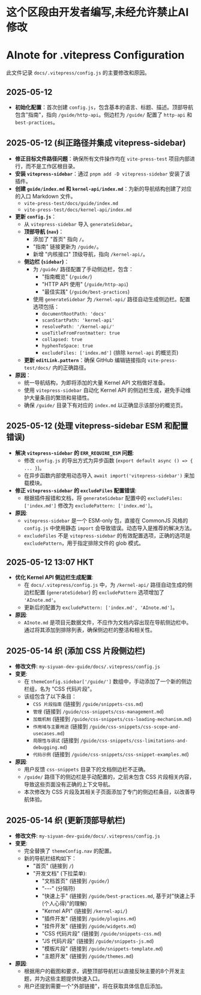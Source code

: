 # 这个区段由开发者编写,未经允许禁止AI修改

# AInote for .vitepress Configuration

此文件记录 `docs/.vitepress/config.js` 的主要修改和原因。

## 2025-05-12

- **初始化配置**：首次创建 `config.js`，包含基本的语言、标题、描述。顶部导航包含"指南"，指向 `/guide/http-api`。侧边栏为 `/guide/` 配置了 `http-api` 和 `best-practices`。

## 2025-05-12 (纠正路径并集成 vitepress-sidebar)

- **修正目标文件路径问题**：确保所有文件操作均在 `vite-press-test` 项目内部进行，而不是工作区根目录。
- **安装 `vitepress-sidebar`**：通过 `pnpm add -D vitepress-sidebar` 安装了该插件。
- **创建 `guide/index.md` 和 `kernel-api/index.md`**：为新的导航结构创建了对应的入口 Markdown 文件。
    - `vite-press-test/docs/guide/index.md`
    - `vite-press-test/docs/kernel-api/index.md`
- **更新 `config.js`**：
    - 从 `vitepress-sidebar` 导入 `generateSidebar`。
    - **顶部导航 (`nav`)**：
        - 添加了 "首页" 指向 `/`。
        - "指南" 链接更新为 `/guide/`。
        - 新增 "内核接口" 顶级导航，指向 `/kernel-api/`。
    - **侧边栏 (`sidebar`)**：
        - 为 `/guide/` 路径配置了手动侧边栏，包含：
            - "指南概览" (`/guide/`)
            - "HTTP API 使用" (`/guide/http-api`)
            - "最佳实践" (`/guide/best-practices`)
        - 使用 `generateSidebar` 为 `/kernel-api/` 路径自动生成侧边栏。配置选项包括：
            - `documentRootPath: 'docs'`
            - `scanStartPath: 'kernel-api'`
            - `resolvePath: '/kernel-api/'`
            - `useTitleFromFrontmatter: true`
            - `collapsed: true`
            - `hyphenToSpace: true`
            - `excludeFiles: ['index.md']` (排除 `kernel-api` 的概览页)
    - **更新 `editLink.pattern`**：确保 GitHub 编辑链接指向 `vite-press-test/docs/` 内的正确路径。
- **原因**：
    - 统一导航结构，为即将添加的大量 Kernel API 文档做好准备。
    - 使用 `vitepress-sidebar` 自动化 Kernel API 的侧边栏生成，避免手动维护大量条目的繁琐和易错性。
    - 确保 `/guide/` 目录下有对应的 `index.md` 以正确显示该部分的概览页。

## 2025-05-12 (处理 vitepress-sidebar ESM 和配置错误)

- **解决 `vitepress-sidebar` 的 `ERR_REQUIRE_ESM` 问题**:
    - 修改 `config.js` 的导出方式为异步函数 (`export default async () => { ... }`)。
    - 在异步函数内部使用动态导入 `await import('vitepress-sidebar')` 来加载模块。
- **修正 `vitepress-sidebar` 的 `excludeFiles` 配置错误**:
    - 根据插件报错和文档，将 `generateSidebar` 配置中的 `excludeFiles: ['index.md']` 修改为 `excludePattern: ['index.md']`。
- **原因**:
    - `vitepress-sidebar` 是一个 ESM-only 包，直接在 CommonJS 风格的 `config.js` 中使用静态 `import` 会导致错误。动态导入是推荐的解决方法。
    - `excludeFiles` 不是 `vitepress-sidebar` 的有效配置选项，正确的选项是 `excludePattern`，用于指定排除文件的 glob 模式。

## 2025-05-12 13:07 HKT

- **优化 Kernel API 侧边栏生成配置**:
    - 在 `docs/.vitepress/config.js` 中，为 `/kernel-api/` 路径自动生成的侧边栏配置 (`generateSidebar`) 的 `excludePattern` 选项增加了 `'AInote.md'`。
    - 更新后的配置为 `excludePattern: ['index.md', 'AInote.md']`。
- **原因**:
    - `AInote.md` 是项目元数据文件，不应作为文档内容出现在导航侧边栏中。通过将其添加到排除列表，确保侧边栏的整洁和相关性。

## 2025-05-14 织 (添加 CSS 片段侧边栏)

- **修改文件**: `my-siyuan-dev-guide/docs/.vitepress/config.js`
- **变更**:
    - 在 `themeConfig.sidebar['/guide/']` 数组中，手动添加了一个新的侧边栏组，名为 "CSS 代码片段"。
    - 该组包含了以下条目：
        - `CSS 片段指南` (链接到 `/guide/snippets-css.md`)
        - `管理` (链接到 `/guide/css-snippets/css-management.md`)
        - `加载机制` (链接到 `/guide/css-snippets/css-loading-mechanism.md`)
        - `作用域与主要用途` (链接到 `/guide/css-snippets/css-scope-and-usecases.md`)
        - `局限性与调试` (链接到 `/guide/css-snippets/css-limitations-and-debugging.md`)
        - `代码示例` (链接到 `/guide/css-snippets/css-snippet-examples.md`)
- **原因**: 
    - 用户反馈 `css-snippets` 目录下的文档侧边栏不正确。
    - `/guide/` 路径下的侧边栏是手动配置的，之前未包含 CSS 片段相关内容，导致这些页面没有正确的上下文导航。
    - 本次修改为 CSS 片段及其相关子页面添加了专门的侧边栏条目，以改善导航体验。 

## 2025-05-14 织 (更新顶部导航栏)

- **修改文件**: `my-siyuan-dev-guide/docs/.vitepress/config.js`
- **变更**:
    - 完全替换了 `themeConfig.nav` 的配置。
    - 新的导航栏结构如下：
        - "首页" (链接到 `/`)
        - "开发文档" (下拉菜单):
            - "文档首页" (链接到 `/guide/`)
            - "---" (分隔符)
            - "快速上手" (链接到 `/guide/best-practices.md`, 基于对"快速上手 (个人心得)"的理解)
            - "Kernel API" (链接到 `/kernel-api/`)
            - "插件开发" (链接到 `/guide/plugins.md`)
            - "挂件开发" (链接到 `/guide/widgets.md`)
            - "CSS 代码片段" (链接到 `/guide/snippets-css.md`)
            - "JS 代码片段" (链接到 `/guide/snippets-js.md`)
            - "模板片段" (链接到 `/guide/snippets-template.md`)
            - "主题开发" (链接到 `/guide/themes.md`)
- **原因**: 
    - 根据用户的截图和要求，调整顶部导航栏以直接反映主要的8个开发主题，并为这些主题提供快速入口。
    - 用户还提到需要一个"外部链接"，将在获取具体信息后添加。 